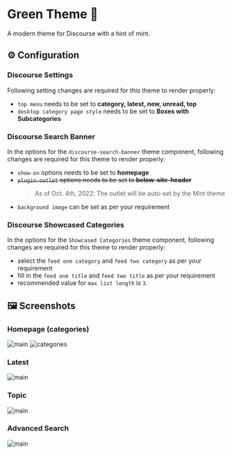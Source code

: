 # Green Theme :herb:

A modern theme for Discourse with a hint of mint.

## ⚙️ Configuration

### Discourse Settings

Following setting changes are required for this theme to render properly:

- `top menu` needs to be set to **category, latest, new, unread, top**
- `desktop category page style` needs to be set to **Boxes with Subcategories**

### Discourse Search Banner

In the options for the `discourse-search-banner` theme component, following changes are required for this theme to render properly:

- `show-on` options needs to be set to **homepage**
- ~~`plugin-outlet` options needs to be set to **below-site-header**~~
    > As of Oct. 4th, 2022: The outlet will be auto-set by the Mint theme
- `background image` can be set as per your requirement

### Discourse Showcased Categories

In the options for the `Showcased Categories` theme component, following changes are required for this theme to render properly:

- select the `feed one category` and `feed two category` as per your requirement
- fill in the `feed one title` and `feed two title` as per your requirement
- recommended value for `max list length` is `3`.

## 🖼️ Screenshots

### Homepage (categories)

![main](.github/images/main.jpg)
![categories](.github/images/categories.jpg)

### Latest

![main](.github/images/topic-list.jpg)

### Topic

![main](.github/images/topic.jpg)

### Advanced Search

![main](.github/images/advanced-search.jpg)

